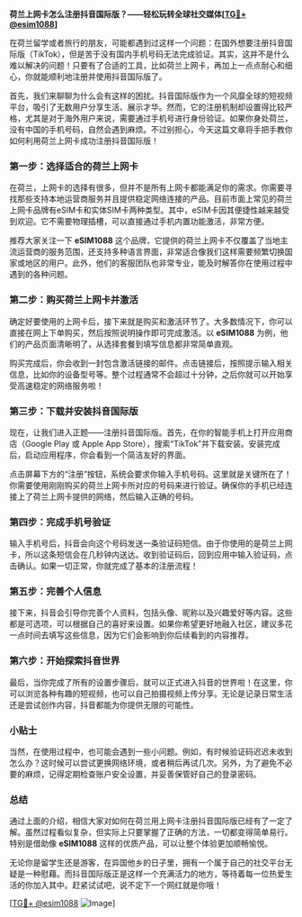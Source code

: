 **荷兰上网卡怎么注册抖音国际版？——轻松玩转全球社交媒体[[TG💪+ @esim1088](https://t.me/s/esim1088)]**

在荷兰留学或者旅行的朋友，可能都遇到过这样一个问题：在国外想要注册抖音国际版（TikTok），但是苦于没有国内手机号码无法完成验证。其实，这并不是什么难以解决的问题！只要有了合适的工具，比如荷兰上网卡，再加上一点点耐心和细心，你就能顺利地注册并使用抖音国际版了。

首先，我们来聊聊为什么会有这样的困扰。抖音国际版作为一个风靡全球的短视频平台，吸引了无数用户分享生活、展示才华。然而，它的注册机制却设置得比较严格，尤其是对于海外用户来说，需要通过手机号进行身份验证。如果你身处荷兰，没有中国的手机号码，自然会遇到麻烦。不过别担心，今天这篇文章将手把手教你如何利用荷兰上网卡成功注册抖音国际版！

### 第一步：选择适合的荷兰上网卡

在荷兰，上网卡的选择有很多，但并不是所有上网卡都能满足你的需求。你需要寻找那些支持本地运营商服务并且提供稳定网络连接的产品。目前市面上常见的荷兰上网卡品牌有eSIM卡和实体SIM卡两种类型。其中，eSIM卡因其便捷性越来越受到欢迎。它不需要物理插槽，可以直接通过手机内置功能激活，非常方便。

推荐大家关注一下 **eSIM1088** 这个品牌，它提供的荷兰上网卡不仅覆盖了当地主流运营商的服务范围，还支持多种语言界面，非常适合像我们这样需要频繁切换国家或地区的用户。此外，他们的客服团队也非常专业，能及时解答你在使用过程中遇到的各种问题。

### 第二步：购买荷兰上网卡并激活

确定好要使用的上网卡后，接下来就是购买和激活环节了。大多数情况下，你可以直接在网上下单购买，然后按照说明操作即可完成激活。以 **eSIM1088** 为例，他们的产品页面清晰明了，从选择套餐到填写信息都非常简单直观。

购买完成后，你会收到一封包含激活链接的邮件。点击链接后，按照提示输入相关信息，比如你的设备型号等。整个过程通常不会超过十分钟，之后你就可以开始享受高速稳定的网络服务啦！

### 第三步：下载并安装抖音国际版

现在，让我们进入正题——注册抖音国际版。首先，在你的智能手机上打开应用商店（Google Play 或 Apple App Store），搜索“TikTok”并下载安装。安装完成后，启动应用程序，你会看到一个简洁友好的界面。

点击屏幕下方的“注册”按钮，系统会要求你输入手机号码。这里就是关键所在了！你需要使用刚刚购买的荷兰上网卡所对应的号码来进行验证。确保你的手机已经连接上了荷兰上网卡提供的网络，然后输入正确的号码。

### 第四步：完成手机号验证

输入手机号后，抖音会向这个号码发送一条验证码短信。由于你使用的是荷兰上网卡，所以这条短信会在几秒钟内送达。收到验证码后，回到应用中输入验证码，点击确认。如果一切正常，你就完成了基本的注册流程！

### 第五步：完善个人信息

接下来，抖音会引导你完善个人资料，包括头像、昵称以及兴趣爱好等内容。这些都是可选项，可以根据自己的喜好来设置。如果你希望更好地融入社区，建议多花一点时间去填写这些信息，因为它们会影响到你后续看到的内容推荐。

### 第六步：开始探索抖音世界

最后，当你完成了所有的设置步骤后，就可以正式进入抖音的世界啦！在这里，你可以浏览各种有趣的短视频，也可以自己拍摄视频上传分享。无论是记录日常生活还是尝试创作内容，抖音都能为你提供无限的可能性。

### 小贴士

当然，在使用过程中，也可能会遇到一些小问题。例如，有时候验证码迟迟未收到怎么办？这时候可以尝试更换网络环境，或者稍后再试几次。另外，为了避免不必要的麻烦，记得定期检查账户安全设置，并妥善保管好自己的登录密码。

### 总结

通过上面的介绍，相信大家对如何在荷兰用上网卡注册抖音国际版已经有了一定了解。虽然过程看似复杂，但实际上只要掌握了正确的方法，一切都变得简单易行。特别是借助像 **eSIM1088** 这样的优质产品，可以让整个体验更加顺畅愉悦。

无论你是留学生还是游客，在异国他乡的日子里，拥有一个属于自己的社交平台无疑是一种慰藉。而抖音国际版正是这样一个充满活力的地方，等待着每一位热爱生活的你加入其中。赶紧试试吧，说不定下一个网红就是你哦！

[[TG💪+ @esim1088](https://t.me/s/esim1088) ![Image](https://i.postimg.cc/4NQfJmqS/Snipaste-2025-05-13-00-14-12.png)]